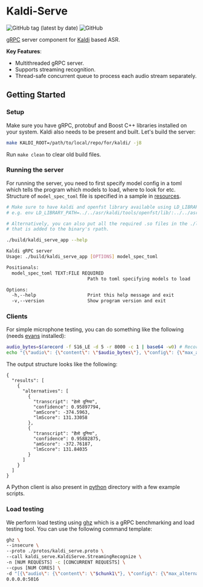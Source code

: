 # Kaldi-Serve

![GitHub tag (latest by date)](https://img.shields.io/github/v/tag/Vernacular-ai/kaldi-serve?style=flat-square) ![GitHub](https://img.shields.io/github/license/Vernacular-ai/kaldi-serve?style=flat-square)

[gRPC](https://grpc.io/) server component for [Kaldi](https://kaldi-asr.org/)
based ASR.

**Key Features**:

- Multithreaded gRPC server.
- Supports streaming recognition.
- Thread-safe concurrent queue to process each audio stream separately.

## Getting Started

### Setup

Make sure you have gRPC, protobuf and Boost C++ libraries installed on your
system. Kaldi also needs to be present and built. Let's build the server:

```bash
make KALDI_ROOT=/path/to/local/repo/for/kaldi/ -j8
```

Run `make clean` to clear old build files.

### Running the server

For running the server, you need to first specify model config in a toml which
tells the program which models to load, where to look for etc. Structure of
`model_spec_toml` file is specified in a sample in
[resources](./resources/model-spec.toml).

```bash
# Make sure to have kaldi and openfst library available using LD_LIBRARY_PATH or something
# e.g. env LD_LIBRARY_PATH=../../asr/kaldi/tools/openfst/lib/:../../asr/kaldi/src/lib/ ./build/kaldi_serve_app

# Alternatively, you can also put all the required .so files in the ./lib/ directory since
# that is added to the binary's rpath.

./build/kaldi_serve_app --help

Kaldi gRPC server
Usage: ./build/kaldi_serve_app [OPTIONS] model_spec_toml

Positionals:
  model_spec_toml TEXT:FILE REQUIRED
                              Path to toml specifying models to load

Options:
  -h,--help                   Print this help message and exit
  -v,--version                Show program version and exit
```

### Clients

For simple microphone testing, you can do something like the following (needs
[evans](https://github.com/ktr0731/evans) installed):

```bash
audio_bytes=$(arecord -f S16_LE -d 5 -r 8000 -c 1 | base64 -w0) # Recording 5 seconds of audio
echo "{\"audio\": {\"content\": \"$audio_bytes\"}, \"config\": {\"max_alternatives\": 10, \"model\": \"general\", \"language_code\": \"hi\"} }" | evans --package kaldi_serve --service KaldiServe ./protos/kaldi_serve.proto  --call Recognize --port 5016 | jq
```

The output structure looks like the following:
```
{
  "results": [
    {
      "alternatives": [
        {
          "transcript": "हेलो दुनिया",
          "confidence": 0.95897794,
          "amScore": -374.5963,
          "lmScore": 131.33058
        },
        {
          "transcript": "हैलो दुनिया",
          "confidence": 0.95882875,
          "amScore": -372.76187,
          "lmScore": 131.84035
        }
      ]
    }
  ]
}
```

A Python client is also present in [python](./python) directory with a few
example scripts.

### Load testing

We perform load testing using [ghz](https://ghz.sh/) which is a gRPC
benchmarking and load testing tool. You can use the following command template:

```bash
ghz \
--insecure \
--proto ./protos/kaldi_serve.proto \
--call kaldi_serve.KaldiServe.StreamingRecognize \
-n [NUM REQUESTS] -c [CONCURRENT REQUESTS] \
--cpus [NUM CORES] \
-d "[{\"audio\": {\"content\": \"$chunk1\"}, \"config\": {\"max_alternatives\": [N_BEST], \"language_code\": \"[LANGUUAGE]\", \"model\": \"[MODEL]\"}}, ...more chunks]" \
0.0.0.0:5016
```
